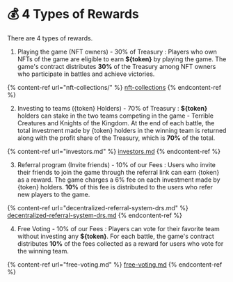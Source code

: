 # 💰 4 Types of Rewards

<p>There are 4 types of rewards.</p>

1. Playing the game (NFT owners) - 30% of Treasury
: Players who own NFTs of the game are eligible to earn **${token}** by playing the game. 
The game's contract distributes **30%** of the Treasury among NFT owners who participate 
in battles and achieve victories.

{% content-ref url="nft-collections/" %}
[nft-collections](nft-collections/)
{% endcontent-ref %}

2. Investing to teams ({token} Holders) - 70% of Treasury
: **${token}** holders can stake in the two teams competing in the game - Terrible Creatures 
and Knights of the Kingdom. At the end of each battle, the total investment made by {token} 
holders in the winning team is returned along with the profit share of the Treasury, 
which is **70%** of the total.

{% content-ref url="investors.md" %}
[investors.md](investors.md)
{% endcontent-ref %}

3. Referral program (Invite friends) - 10% of our Fees
: Users who invite their friends to join the game through the referral link can 
earn {token} as a reward. The game charges a 6% fee on each investment made by {token} holders. 
**10%** of this fee is distributed to the users who refer new players to the game.

{% content-ref url="decentralized-referral-system-drs.md" %}
[decentralized-referral-system-drs.md](decentralized-referral-system-drs.md)
{% endcontent-ref %}

4. Free Voting - 10% of our Fees 
: Players can vote for their favorite team without investing any **${token}**. For each battle, 
the game's contract distributes **10%** of the fees collected as a reward for users who vote 
for the winning team.

{% content-ref url="free-voting.md" %}
[free-voting.md](free-voting.md)
{% endcontent-ref %}